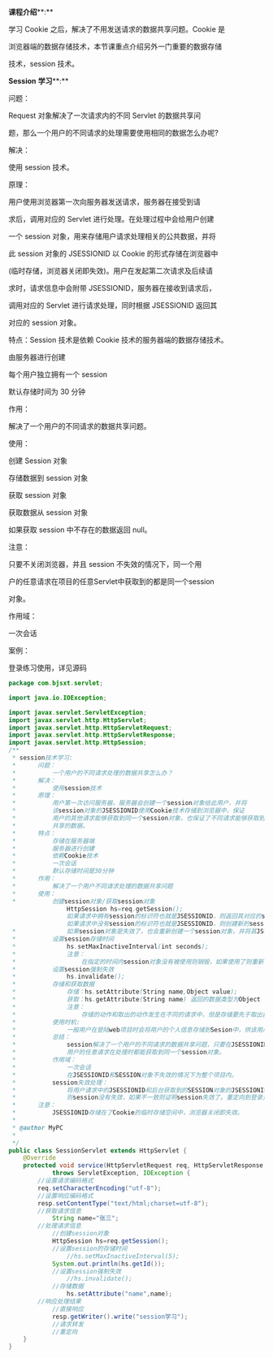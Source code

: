 **课程介绍****:** 

学习 Cookie 之后，解决了不用发送请求的数据共享问题。Cookie 是 

浏览器端的数据存储技术，本节课重点介绍另外一门重要的数据存储 

技术，session 技术。 

**Session** **学习****:** 

问题：

Request 对象解决了一次请求内的不同 Servlet 的数据共享问 

题，那么一个用户的不同请求的处理需要使用相同的数据怎么办呢? 

解决：

使用 session 技术。 

原理：

用户使用浏览器第一次向服务器发送请求，服务器在接受到请 

求后，调用对应的 Servlet 进行处理。在处理过程中会给用户创建 

一个 session 对象，用来存储用户请求处理相关的公共数据，并将 

此 session 对象的 JSESSIONID 以 Cookie 的形式存储在浏览器中 

(临时存储，浏览器关闭即失效)。用户在发起第二次请求及后续请 

求时，请求信息中会附带 JSESSIONID，服务器在接收到请求后， 

调用对应的 Servlet 进行请求处理，同时根据 JSESSIONID 返回其 

对应的 session 对象。 

特点：Session 技术是依赖 Cookie 技术的服务器端的数据存储技术。 

由服务器进行创建 

每个用户独立拥有一个 session 

默认存储时间为 30 分钟 

作用：

解决了一个用户的不同请求的数据共享问题。 

使用：

创建 Session 对象 

存储数据到 session 对象 

获取 session 对象 

获取数据从 session 对象 

如果获取 session 中不存在的数据返回 null。 

注意：

只要不关闭浏览器，并且 session 不失效的情况下，同一个用 

户的任意请求在项目的任意Servlet中获取到的都是同一个session 

对象。 

作用域： 

一次会话 

案例：

登录练习使用，详见源码





```java
package com.bjsxt.servlet;

import java.io.IOException;

import javax.servlet.ServletException;
import javax.servlet.http.HttpServlet;
import javax.servlet.http.HttpServletRequest;
import javax.servlet.http.HttpServletResponse;
import javax.servlet.http.HttpSession;
/**
 * session技术学习:
 * 		问题：
 * 			一个用户的不同请求处理的数据共享怎么办？
 * 		解决：
 * 			使用session技术
 * 		原理：
 * 			用户第一次访问服务器，服务器会创建一个session对象给此用户，并将
 * 			该session对象的JSESSIONID使用Cookie技术存储到浏览器中，保证
 * 			用户的其他请求能够获取到同一个session对象，也保证了不同请求能够获取到
 * 			共享的数据。
 * 		特点：
 * 			存储在服务器端
 * 			服务器进行创建
 * 			依赖Cookie技术
 * 			一次会话
 * 			默认存储时间是30分钟
 *		作用：
 *			解决了一个用户不同请求处理的数据共享问题
 *		使用：
 *			创建session对象/获取session对象
				HttpSession hs=req.getSession();
				如果请求中拥有session的标识符也就是JSESSIONID，则返回其对应的session队形
				如果请求中没有session的标识符也就是JSESSIONID，则创建新的session对象，并将其JSESSIONID作为从cookie数据存储到浏览器内存中
 * 				如果session对象是失效了，也会重新创建一个session对象，并将其JSESSIONID存储在浏览器内存中。
 * 			设置session存储时间
 * 				hs.setMaxInactiveInterval(int seconds);
 * 				注意：
 * 					在指定的时间内session对象没有被使用则销毁，如果使用了则重新计时。
 * 			设置session强制失效
 * 				hs.invalidate();
 * 			存储和获取数据
 * 				存储：hs.setAttribute(String name,Object value);
 * 				获取：hs.getAttribute(String name) 返回的数据类型为Object
 * 				注意：
 * 					存储的动作和取出的动作发生在不同的请求中，但是存储要先于取出执行。
 * 			使用时机:
 * 				一般用户在登陆web项目时会将用户的个人信息存储到Sesion中，供该用户的其他请求使用。
 * 			总结：
 * 				session解决了一个用户的不同请求的数据共享问题，只要在JSESSIONID不失效和session对象不失效的情况下。
 * 				用户的任意请求在处理时都能获取到同一个session对象。
 * 			作用域：
 * 				一次会话
 * 				在JSESSIONID和SESSION对象不失效的情况下为整个项目内。
 * 			session失效处理：
 * 				将用户请求中的JSESSIONID和后台获取到的SESSION对象的JSESSIONID进行比对，如果一致
 * 				则session没有失效，如果不一致则证明session失效了。重定向到登录页面，让用户重新登录。
 * 		注意：
 * 			JSESSIONID存储在了Cookie的临时存储空间中，浏览器关闭即失效。
 * 
 * @author MyPC
 *
 */
public class SessionServlet extends HttpServlet {
	@Override
	protected void service(HttpServletRequest req, HttpServletResponse resp)
			throws ServletException, IOException {
		//设置请求编码格式
		req.setCharacterEncoding("utf-8");
		//设置响应编码格式
		resp.setContentType("text/html;charset=utf-8");
		//获取请求信息
			String name="张三";
		//处理请求信息
			//创建session对象
			HttpSession hs=req.getSession();
			//设置session的存储时间
				//hs.setMaxInactiveInterval(5);
			System.out.println(hs.getId());
			//设置session强制失效
				//hs.invalidate();
			//存储数据
				hs.setAttribute("name",name);
		//响应处理结果
			//直接响应
			resp.getWriter().write("session学习");
			//请求转发
			//重定向
	}
}

```

